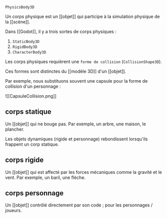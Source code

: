 `PhysicsBody3D`

Un corps physique est un [[objet]] qui participe à la simulation physique de la [[scène]].

Dans [[Godot]], il y a trois sortes de corps physiques : 

1. `StaticBody3D`
2. `RigidBody3D`
3. `CharacterBody3D`

Les corps physiques requièrent une `forme de collision` (`CollisionShape3D`). 

Ces formes sont distinctes du [[modèle 3D]] d'un [[objet]]. 

Par exemple, nous substituons souvent une capsule pour la forme de collision d'un personnage :

![[CapsuleCollision.png]]
## corps statique

Un [[objet]] qui ne bouge pas. Par exemple, un arbre, une maison, le plancher. 

Les objets dynamiques (rigide et personnage) rebondissent lorsqu'ils frappent un corp statique.
## corps rigide

Un [[objet]] qui est affecté par les forces mécaniques comme la gravité et le vent. Par exemple, un baril, une flèche.
## corps personnage

Un [[objet]] contrôlé directement par son code ; pour les personnages / joueurs.